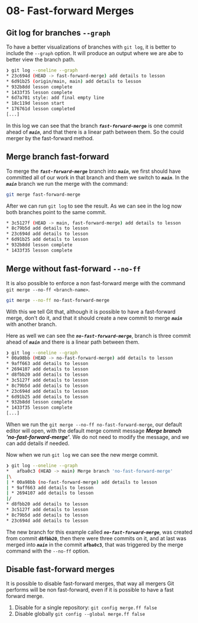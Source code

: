 # 08- Fast-forward Merges

## Git log for branches `--graph`

To have a better visualizations of branches with `git log`, it is better to include the `--graph` option. It will produce an output where we are abe to better view the branch path.

```bash
❯ git log --oneline --graph
* 23c694d (HEAD -> fast-forward-merge) add details to lesson
* 6d91b25 (origin/main, main) add details to lesson
* 932b8dd lesson complete
* 1433f35 lesson complete
* 6d7a701 style: add final empty line
* 18c119d lesson start
* 176761d lesson completed
[...]
```

In this log we can see that the branch **_`fast-forward-merge`_** is one commit ahead of **_`main`_**, and that there is a linear path between them. So the could merger by the fast-forward method.

## Merge branch fast-forward

To merge the **_`fast-forward-merge`_** branch into **_`main`_**, we first should have committed all of our work in that branch and them we switch to **_`main`_**. In the **_`main`_** branch we run the merge with the command:

```bash
git merge fast-forward-merge
```

After we can run `git log` to see the result. As we can see in the log now both branches point to the same commit.

```bash
* 3c5127f (HEAD -> main, fast-forward-merge) add details to lesson
* 8c79b5d add details to lesson
* 23c694d add details to lesson
* 6d91b25 add details to lesson
* 932b8dd lesson complete
* 1433f35 lesson complete
```

## Merge without fast-forward `--no-ff`

It is also possible to enforce a non fast-forward merge with the command `git merge --no-ff <branch-name>`.

```bash
git merge --no-ff no-fast-forward-merge
```

With this we tell Git that, although it is possible to have a fast-forward merge, don't do it, and that it should create a new commit to merge **_`main`_** with another branch.

Here as well we can see the **_`no-fast-forward-merge`_**, branch is three commit ahead of **_`main`_** and there is a linear path between them.

```bash
❯ git log --oneline --graph
* 00a98bb (HEAD -> no-fast-forward-merge) add details to lesson
* 9aff663 add details to lesson
* 2694107 add details to lesson
* d8fbb20 add details to lesson
* 3c5127f add details to lesson
* 8c79b5d add details to lesson
* 23c694d add details to lesson
* 6d91b25 add details to lesson
* 932b8dd lesson complete
* 1433f35 lesson complete
[...]
```

When we run the `git merge --no-ff no-fast-forward-merge`, our default editor will open, with the default merge commit message **_Merge branch 'no-fast-forward-merge'_**. We do not need to modify the message, and we can add details if needed.

Now when we run `git log` we can see the new merge commit.

```bash
❯ git log --oneline --graph
*   afba0c3 (HEAD -> main) Merge branch 'no-fast-forward-merge'
|\
| * 00a98bb (no-fast-forward-merge) add details to lesson
| * 9aff663 add details to lesson
| * 2694107 add details to lesson
|/
* d8fbb20 add details to lesson
* 3c5127f add details to lesson
* 8c79b5d add details to lesson
* 23c694d add details to lesson
```

The new branch for this example called **_`no-fast-forward-merge`_**, was created from commit **`d8fbb20`**, then there were three commits on it, and at last was merged into **_`main`_** in the commit **`afba0c3`**, that was triggered by the merge command with the `--no-ff` option.

## Disable fast-forward merges

It is possible to disable fast-forward merges, that way all mergers Git performs will be non fast-forward, even if it is possible to have a fast forward merge.

1. Disable for a single repository: `git config merge.ff false`
2. Disable globally `git config --global merge.ff false`
